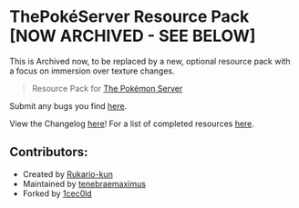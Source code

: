 ThePokéServer Resource Pack [NOW ARCHIVED - SEE BELOW]
================

This is Archived now, to be replaced by a new, optional resource pack with a focus on immersion over texture changes.

>Resource Pack for [The Pokémon Server](http://www.pokemonserver.net/forum/)

Submit any bugs you find [here](https://github.com/tenebraemaximus/TPS-Resource-Pack/issues).

View the Changelog [here](https://github.com/tenebraemaximus/TPS-Resource-Pack/blob/master/CHANGELOG.md)!
For a list of completed resources [here](http://www.pokemonserver.net/forum/index.php?topic=3799).

Contributors:
-----------
* Created by [Rukario-kun](http://rukario-kun.tumblr.com/)
* Maintained by [tenebraemaximus](http://www.pokemonserver.net/forum/index.php?action=profile;u=150)
* Forked by [1cec0ld](https://github.com/1cec0ld)
